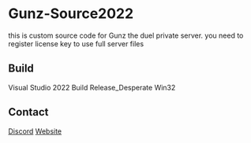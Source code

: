 # Gunz-Source2022
this is custom source code for Gunz the duel private server.
you need to register license key to use full server files

## Build
Visual Studio 2022
Build Release_Desperate Win32

## Contact
[Discord](https://discord.gg/JkxeQ4P78Q)
[Website](https://gunz.vn)
